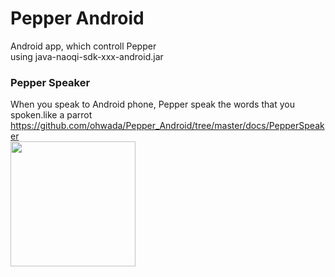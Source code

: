 Pepper Android
===============

Android app, which controll Pepper<br>
using java-naoqi-sdk-xxx-android.jar<br>

### Pepper Speaker
When you speak to Android phone, Pepper speak the words that you spoken.like a parrot <br>
https://github.com/ohwada/Pepper_Android/tree/master/docs/PepperSpeaker <br>
<img src="https://raw.githubusercontent.com/ohwada/Pepper_Android/master/docs/PepperSpeaker/screen.png" width="200" />

